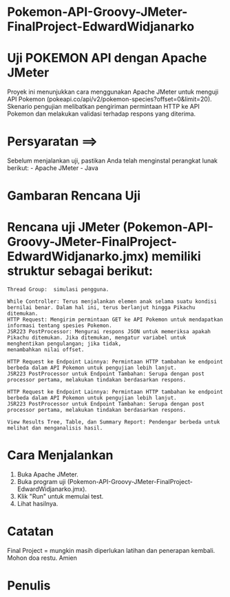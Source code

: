 # Pokemon-API-Groovy-JMeter-FinalProject-EdwardWidjanarko

# Uji POKEMON API dengan Apache JMeter

  Proyek ini menunjukkan cara menggunakan Apache JMeter untuk menguji API Pokemon (pokeapi.co/api/v2/pokemon-species?offset=0&limit=20). 
  Skenario pengujian melibatkan pengiriman permintaan HTTP ke API Pokemon dan melakukan validasi terhadap respons yang diterima.
  
# Persyaratan ==>
  Sebelum menjalankan uji, pastikan Anda telah menginstal perangkat lunak berikut:
    - Apache JMeter
    - Java

# Gambaran Rencana Uji
# Rencana uji JMeter (Pokemon-API-Groovy-JMeter-FinalProject-EdwardWidjanarko.jmx) memiliki struktur sebagai berikut:

    Thread Group:  simulasi pengguna.

    While Controller: Terus menjalankan elemen anak selama suatu kondisi bernilai benar. Dalam hal ini, terus berlanjut hingga Pikachu ditemukan.
    HTTP Request: Mengirim permintaan GET ke API Pokemon untuk mendapatkan informasi tentang spesies Pokemon.
    JSR223 PostProcessor: Mengurai respons JSON untuk memeriksa apakah Pikachu ditemukan. Jika ditemukan, mengatur variabel untuk menghentikan pengulangan; jika tidak,     
    menambahkan nilai offset.

    HTTP Request ke Endpoint Lainnya: Permintaan HTTP tambahan ke endpoint berbeda dalam API Pokemon untuk pengujian lebih lanjut.
    JSR223 PostProcessor untuk Endpoint Tambahan: Serupa dengan post processor pertama, melakukan tindakan berdasarkan respons.
    
    HTTP Request ke Endpoint Lainnya: Permintaan HTTP tambahan ke endpoint berbeda dalam API Pokemon untuk pengujian lebih lanjut.
    JSR223 PostProcessor untuk Endpoint Tambahan: Serupa dengan post processor pertama, melakukan tindakan berdasarkan respons.

    View Results Tree, Table, dan Summary Report: Pendengar berbeda untuk melihat dan menganalisis hasil.

# Cara Menjalankan

   1. Buka Apache JMeter.
   2. Buka program uji (Pokemon-API-Groovy-JMeter-FinalProject-EdwardWidjanarko.jmx).
   3. Klik "Run" untuk memulai test.
   4. Lihat hasilnya.

# Catatan
  Final Project = mungkin masih diperlukan latihan dan penerapan kembali. Mohon doa restu. Amien

# Penulis
